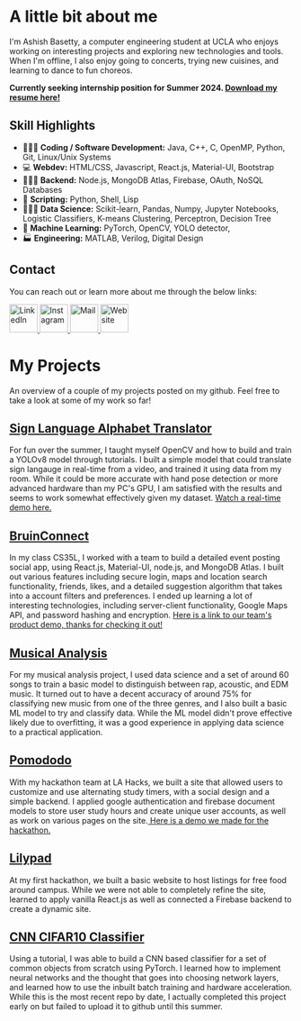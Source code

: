 # A little bit about me
I'm Ashish Basetty, a computer engineering student at UCLA who enjoys working on interesting projects and exploring new technologies and tools. When I'm offline, I also enjoy going to concerts, trying new cuisines, and learning to dance to fun choreos.

**Currently seeking internship position for Summer 2024. [Download my resume here!](https://drive.google.com/file/d/1lVnOOqXI8Z6-DOmLQkRi2LxoD66kNWXo/view?usp=sharing)**

## Skill Highlights
- 👨🏾‍💻 **Coding / Software Development:** Java, C++, C, OpenMP, Python, Git, Linux/Unix Systems
- 💻 **Webdev:** HTML/CSS, Javascript, React.js, Material-UI, Bootstrap
- 👷🏾‍♂️ **Backend:** Node.js, MongoDB Atlas, Firebase, OAuth, NoSQL Databases
- 📝 **Scripting:** Python, Shell, Lisp
- 👨🏾‍🔬 **Data Science:** Scikit-learn, Pandas, Numpy, Jupyter Notebooks, Logistic Classifiers, K-means Clustering, Perceptron, Decision Tree
- 🤖 **Machine Learning:** PyTorch, OpenCV, YOLO detector,
- 🏭 **Engineering:** MATLAB, Verilog, Digital Design
  

## Contact
You can reach out or learn more about me through the below links:

<a href="https://www.linkedin.com/in/ashish-basetty/" className="icon">
  <img src="https://cdn2.iconfinder.com/data/icons/social-media-2285/512/1_Linkedin_unofficial_colored_svg-512.png" alt="LinkedIn" width="50" height="50">
</a>
  
<a href="https://www.instagram.com/basettyyyyy/" className="icon">
  <img src="https://cdn2.iconfinder.com/data/icons/social-icons-33/128/Instagram-256.png" alt="Instagram" width="50" height="50" >
</a>

<a href="mailto:ashish.basetty2@gmail.com" className="icon">
  <img src="https://cdn4.iconfinder.com/data/icons/aiga-symbol-signs/439/aiga_mail-256.png" alt="Mail" width="50" height="50" >
</a>

<a href="ashish-basetty.github.io" className="icon">
  <img src="https://static.vecteezy.com/system/resources/thumbnails/002/363/076/small/computer-icon-free-vector.jpg" alt="Website" width="50" height="50" >
</a>



# My Projects
An overview of a couple of my projects posted on my github. Feel free to take a look at some of my work so far!

## [Sign Language Alphabet Translator](https://github.com/Ashish-Basetty/sign-language-translator)
For fun over the summer, I taught myself OpenCV and how to build and train a YOLOv8 model through tutorials. I built a simple model that could translate sign langauge in real-time from a video, and trained it using data from my room. While it could be more accurate with hand pose detection or more advanced hardware than my PC's GPU, I am satisfied with the results and seems to work somewhat effectively given my dataset. [Watch a real-time demo here.](https://youtu.be/4hZh6LRzbQw) 

## [BruinConnect](https://github.com/AkashM153/CS35L)
In my class CS35L, I worked with a team to build a detailed event posting social app, using React.js, Material-UI, node.js, and MongoDB Atlas. I built out various features including secure login, maps and location search functionality, friends, likes, and a detailed suggestion algorithm that takes into a account filters and preferences. I ended up learning a lot of interesting technologies, including server-client functionality, Google Maps API, and password hashing and encryption. [Here is a link to our team's product demo, thanks for checking it out!](https://youtu.be/NCozV5VEP_8?si=VrajDKqqB8teeBLV)

## [Musical Analysis](https://github.com/Ashish-Basetty/musical-analysis)
For my musical analysis project, I used data science and a set of around 60 songs to train a basic model to distinguish between rap, acoustic, and EDM music. It turned out to have a decent accuracy of around 75% for classifying new music from one of the three genres, and I also built a basic ML model to try and classify data. While the ML model didn't prove effective likely due to overfitting, it was a good experience in applying data science to a practical application. 

## [Pomododo](https://github.com/AnooshkhaShetty/Pomododo)
With my hackathon team at LA Hacks, we built a site that allowed users to customize and use alternating study timers, with a social design and a simple backend. I applied google authentication and firebase document models to store user study hours and create unique user accounts, as well as work on various pages on the site.[ Here is a demo we made for the hackathon. ](https://youtu.be/CTDuFxCB_I0)


## [Lilypad](https://github.com/AnooshkhaShetty/Lilypad)
At my first hackathon, we built a basic website to host listings for free food around campus. While we were not able to completely refine the site, learned to apply vanilla React.js as well as connected a Firebase backend to create a dynamic site.

## [CNN CIFAR10 Classifier](https://github.com/Ashish-Basetty/CNN-Learning)
Using a tutorial, I was able to build a CNN based classifier for a set of common objects from scratch using PyTorch. I learned how to implement neural networks and the thought that goes into choosing network layers, and learned how to use the inbuilt batch training and hardware acceleration. While this is the most recent repo by date,
I actually completed this project early on but failed to upload it to github until this summer.

<!---
Ashish-Basetty/Ashish-Basetty is a ✨ special ✨ repository because its `README.md` (this file) appears on your GitHub profile.
You can click the Preview link to take a look at your changes.
--->
